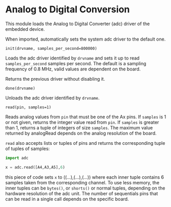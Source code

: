 # Analog to Digital Conversion

This module loads the Analog to Digital Converter (adc) driver of the embedded device.

When imported, automatically sets the system adc driver to  the default one.

```init(drvname, samples_per_second=800000)```

Loads the adc driver identified by ```drvname``` and sets it up to read ```samples_per_second``` samples per second. The default is a sampling frequency of 0.8 MHz,
valid values are dependent on the board.

Returns the previous driver without disabling it.


`done(drvname)`

Unloads the adc driver identified by ```drvname```.


`read(pin, samples=1)`

Reads analog values from ```pin``` that must be one of the Ax pins. If ```samples``` is 1 or not given, returns the integer value read from ```pin```.
If ```samples``` is greater than 1, returns a tuple of integers of size ```samples```.
The maximum value returned by analogRead depends on the analog resolution of the board.

```read``` also accepts lists or tuples of pins and returns the corresponding tuple of tuples of samples:

``` python
import adc

x = adc.read([A4,A3,A5],6)
```

this piece of code sets ```x``` to ((…),(…),(…)) where each inner tuple contains 6 samples taken from the corresponding channel.
To use less memory, the inner tuples can be `bytes()`, or `shorts()` or normal tuples, depending on the hardware resolution of the adc unit.
The number of sequentials pins that can be read in a single call depends on the specific board.
<!--stackedit_data:
eyJoaXN0b3J5IjpbNjAzNzE4NDgsMTAzNTEyNzk3NF19
-->
